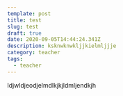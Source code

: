 ```yaml
---
template: post
title: test
slug: test
draft: true
date: 2020-09-05T14:44:24.341Z
description: ksknwknwkljjkielmljjje
category: teacher
tags:
  - teacher
---
```

ldjwldjeodjelmdlkjkjldmljendkjh